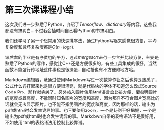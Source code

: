 # 第三次课课程小结

这次我们进一步熟悉了Python，介绍了$Tensorflow$、$dictionary$等内容，这些我都没有搞明白...不过我会抽时间自己看Python的书搞明白。

我们还学习了另一个很常用的快速排序法，通过Python写起来感觉很方便，平均复杂度和最坏复杂度都是$O(n·logn)$.

课后留的作业是有序数组的平方，通过$mergesort$进行一步合并比较方便，主要是熟悉了Python的写作，感觉比C++还是方便很多的，有些工具集成的很好。当然函数不能强行传地址这件事也是很操蛋...自动挡也有不方便的地方哈。

Markdown编辑器，我通过使用Markdown写过一次数算作业之后也算是熟悉了，公式什么的打起来也是很方便很漂亮，就是代码块的字体不知道怎么改成Source Code Pro，那样就完美了。另外插入图片使用html语言会比较方便，要指明图片的宽度或者高度，不能同时知名图片的宽度和高度，因为那样不符合图片宽高比的话就会无法显示图片。也不能不指明图片的宽度和高度，因为那样的话，输出为pdf或html时会发生诡异的事。也不要使用zoom，一个是比例不好把握，一个是输出为pdf或html时也会发生诡异的事。Markdown自带的表格语法不是很好用，不如使用html的表格语法用<td></td><tr></tr><th></th>控制比较靠谱。